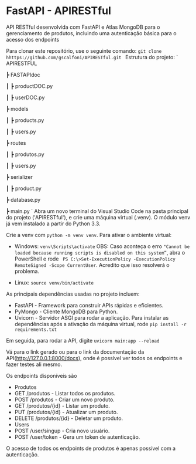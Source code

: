 # FastAPI - APIRESTful

API RESTful desenvolvida com FastAPI e Atlas MongoDB para o gerenciamento de produtos, incluindo uma autenticação básica para o acesso dos endpoints

Para clonar este repositório, use o seguinte comando:
`git clone hhttps://github.com/gscalfoni/APIRESTful.git
`
Estrutura do projeto:
`
APIRESTFUL
 
 ┣ FASTAPIdoc
 
 ┃ ┣ productDOC.py
 
 ┃ ┣ userDOC.py
 
 ┣ models
 
 ┃ ┣ products.py
 
 ┃ ┣ users.py
 
 ┣ routes
 
 ┃ ┣ produtos.py
 
 ┃ ┣ users.py
 
 ┣ serializer
 
 ┃ ┣ product.py
 
 ┣ database.py
 
 ┣ main.py
`
Abra um novo terminal do Visual Studio Code na pasta principal do projeto ('APIRESTful'), e crie uma máquina virtual (.venv). O módulo venv já vem instalado a partir do Python 3.3.

Crie a venv com `python -m venv venv`. Para ativar o ambiente virtual:

- Windows: `venv\Scripts\activate`
OBS: Caso aconteça o erro `"Cannot be loaded because running scripts is disabled on this system”`, abra o PowerShell e rode ` PS C:\>Set-ExecutionPolicy -ExecutionPolicy RemoteSigned -Scope CurrentUser`. Acredito que isso resolverá o problema.

- Linux: `source venv/bin/activate`

As principais dependências usadas no projeto incluem:
- FastAPI - Framework para construir APIs rápidas e eficientes.
- PyMongo - Cliente MongoDB para Python.
- Uvicorn - Servidor ASGI para rodar a aplicação.
Para instalar as dependências após a ativação da máquina virtual, rode `pip install -r requirements.txt`

Em seguida, para rodar a API, digite `uvicorn main:app --reload`

Vá para o link gerado ou para o link da documentação da API(http://127.0.0.1:8000/docs), onde é possível ver todos os endpoints e fazer testes ali mesmo.

Os endpoints disponíveis são
- Produtos
-   GET /produtos - Listar todos os produtos.
-   POST /produtos - Criar um novo produto.
-   GET /produtos/{id} - Listar um produto.
-   PUT /produtos/{id} - Atualizar um produto.
-   DELETE /produtos/{id} - Deletar um produto.
- Users
-   POST /user/singup - Cria novo usuário.
-   POST /user/token - Gera um token de autenticação.

O acesso de todos os endpoints de produtos é apenas possível com a autenticação.


